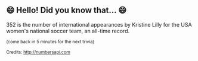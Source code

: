 ## 😄 Hello! Did you know that... 😄
352 is the number of international appearances by Kristine Lilly for the USA women's national soccer team, an all-time record.

<sup>(come back in 5 minutes for the next trivia)</sup>


<sup>Credits: http://numbersapi.com</sup>
